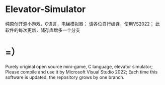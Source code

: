# Elevator-Simulator
纯原创开源小游戏，C语言，电梯模拟器；
请各位自行编译，使用VS2022；
此软件的每次更新，储存库增多一个分支
# =）
Purely original open source mini-game, C language, elevator simulator;
Please compile and use it by Microsoft Visual Studio 2022;
Each time this software is updated, the repository grows by one branch.
